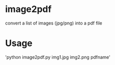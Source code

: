 # image2pdf

convert a list of images (jpg/png) into a pdf file

# Usage

'python image2pdf.py img1.jpg img2.png pdfname'
